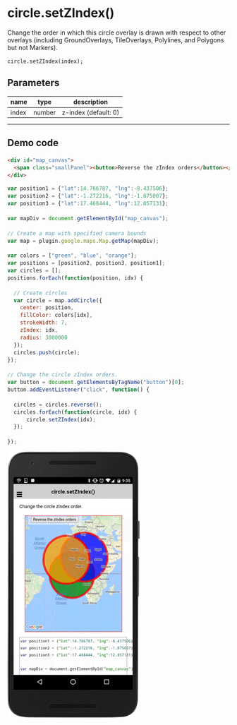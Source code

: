 # circle.setZIndex()

Change the order in which this circle overlay is drawn with respect to other overlays (including GroundOverlays, TileOverlays, Polylines, and Polygons but not Markers).

```
circle.setZIndex(index);
```

## Parameters

name           | type          | description
---------------|---------------|---------------------------------------
index          | number        | z-index (default: 0)
-----------------------------------------------------------------------

## Demo code

```html
<div id="map_canvas">
  <span class="smallPanel"><button>Reverse the zIndex orders</button></span>
</div>
```

```js
var position1 = {"lat":14.766787, "lng":-8.437506};
var position2 = {"lat":-1.272216, "lng":-1.875007};
var position3 = {"lat":17.468444, "lng":12.857131};

var mapDiv = document.getElementById("map_canvas");

// Create a map with specified camera bounds
var map = plugin.google.maps.Map.getMap(mapDiv);

var colors = ["green", "blue", "orange"];
var positions = [position2, position3, position1];
var circles = [];
positions.forEach(function(position, idx) {

  // Create circles
  var circle = map.addCircle({
    center: position,
    fillColor: colors[idx],
    strokeWidth: 7,
    zIndex: idx,
    radius: 3000000
  });
  circles.push(circle);
});

// Change the circle zIndex orders.
var button = document.getElementsByTagName("button")[0];
button.addEventListener("click", function() {

  circles = circles.reverse();
  circles.forEach(function(circle, idx) {
      circle.setZIndex(idx);
  });

});
```

![](image.gif)
